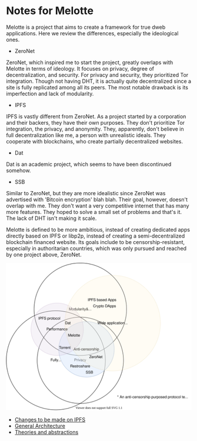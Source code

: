 # Notes for Melotte

Melotte is a project that aims to create a framework for true dweb applications. Here we review the differences, especially the ideological ones.

- ZeroNet 

ZeroNet, which inspired me to start the project, greatly overlaps with Melotte in terms of ideology. It focuses on privacy, degree of decentralization, and security. For privacy and security, they prioritized Tor integration. Though not having DHT, it is actually quite decentralized since a site is fully replicated among all its peers. The most notable drawback is its imperfection and lack of modularity.

- IPFS

IPFS is vastly different from ZeroNet. As a project started by a corporation and their backers, they have their own purposes. They don't prioritize Tor integration, the privacy, and anonymity. They, apparently, don't believe in full decentralization like me, a person with unrealistic ideals. They cooperate with blockchains, who create partially decentralized websites. 

- Dat

Dat is an academic project, which seems to have been discontinued somehow. 

- SSB

Similar to ZeroNet, but they are more idealistic since ZeroNet was advertised with 'Bitcoin encryption' blah blah. Their goal, however, doesn't overlap with me. They don't want a very competitive internet that has many more features. They hoped to solve a small set of problems and that's it. The lack of DHT isn't making it scale.

Melotte is defined to be more ambitious, instead of creating dedicated apps directly based on IPFS or libp2p, instead of creating a semi-decentralized blockchain financed website. Its goals include to be censorship-resistant, especially in authoritarian countries, which was only pursued and reached by one project above, ZeroNet. 

![Simple comparison](./ideology.drawio.svg)

- [Changes to be made on IPFS]()
- [General Architecture]()
- [Theories and abstractions]()
